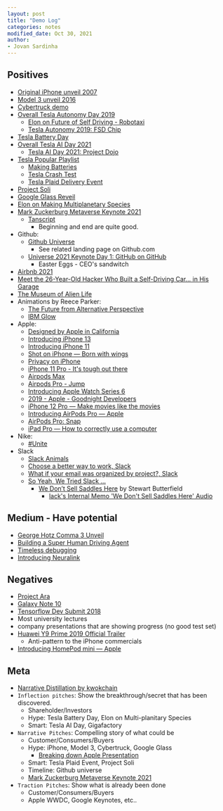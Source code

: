 ```yaml
---
layout: post
title: "Demo Log"
categories: notes
modified_date: Oct 30, 2021
author:
- Jovan Sardinha
---
```


## Positives

* [Original iPhone unveil 2007](https://www.youtube.com/watch?v=VQKMoT-6XSg)
* [Model 3 unveil 2016](https://www.youtube.com/watch?v=Q4VGQPk2Dl8)
* [Cybertruck demo](https://www.youtube.com/watch?v=9P_1_oLGREM)
* [Overall Tesla Autonomy Day 2019](https://www.youtube.com/watch?v=Ucp0TTmvqOE)
  * [Elon on Future of Self Driving - Robotaxi](https://youtu.be/Ucp0TTmvqOE?t=10901)
  * [Tesla Autonomy 2019: FSD Chip](https://www.youtube.com/watch?v=aZK1fARxYsE&t)
* [Tesla Battery Day](https://www.youtube.com/watch?v=l6T9xIeZTds&list=PLEox0nUMFPF7mm27QZgIfcRvJ5h0wvaQr&index=9)
* [Overall Tesla AI Day 2021](https://www.youtube.com/watch?v=11QXiJ8ORe8)
  * [Tesla AI Day 2021: Project Dojo](https://www.youtube.com/watch?v=DSw3IwsgNnc&t)
* [Tesla Popular Playlist](https://www.youtube.com/playlist?list=PLEox0nUMFPF7mm27QZgIfcRvJ5h0wvaQr)
  * [Making Batteries](https://www.youtube.com/watch?v=zB8_HbrxUi8&list=PLEox0nUMFPF7mm27QZgIfcRvJ5h0wvaQr&index=5)
  * [Tesla Crash Test](https://www.youtube.com/watch?v=IoNe7QMumaM&list=PLEox0nUMFPF7mm27QZgIfcRvJ5h0wvaQr&index=12)
  * [Tesla Plaid Delivery Event](https://www.youtube.com/watch?v=kUmkbzQ-BS0&list=PLEox0nUMFPF7mm27QZgIfcRvJ5h0wvaQr&index=4)
* [Project Soli](https://www.youtube.com/watch?v=0QNiZfSsPc0)
* [Google Glass Reveil](https://www.youtube.com/watch?v=D7TB8b2t3QE)
* [Elon on Making Multiplanetary Species](https://www.youtube.com/watch?v=H7Uyfqi_TE8)
* [Mark Zuckerburg Metaverse Keynote 2021](https://www.facebook.com/facebookrealitylabs/videos/561535698440683)
  * [Tanscript](https://www.rev.com/blog/transcripts/meta-facebook-connect-2021-metaverse-event-transcript)
    * Beginning and end are quite good.
* Github:
  * [Github Universe](https://www.youtube.com/watch?v=2m9nUP-e8Co&t)
    * See related landing page on Github.com
  * [Universe 2021 Keynote Day 1: GitHub on GitHub](https://www.youtube.com/watch?v=etMvd9IKPH4)
    * Easter Eggs - CEO's sandwitch
* [Airbnb 2021](https://www.youtube.com/watch?v=w-kzCpHYK24)
* [Meet the 26-Year-Old Hacker Who Built a Self-Driving Car... in His Garage](https://www.youtube.com/watch?v=KTrgRYa2wbI)
* [The Museum of Alien Life](https://www.youtube.com/watch?v=ThDYazipjSI)
* Animations by Reece Parker:
  * [The Future from Alternative Perspective](https://vimeo.com/421611154)
  * [IBM Glow](https://vimeo.com/364854553)
* Apple:
  * [Designed by Apple in California](https://www.youtube.com/watch?v=qxztL7wXMl0)
  * [Introducing iPhone 13](https://www.youtube.com/watch?v=m43rh-pI0P0)
  * [Introducing iPhone 11](https://www.youtube.com/watch?v=IPvSAtAsMM4)
  * [Shot on iPhone — Born with wings](https://www.youtube.com/watch?v=HGQDNN_jQno)
  * [Privacy on iPhone](https://www.youtube.com/watch?v=lHcf9ZkJ28o)
  * [iPhone 11 Pro - It's tough out there](https://www.youtube.com/watch?v=C7oLV0Z_Go4)
  * [Airpods Max](https://www.youtube.com/watch?v=YZNearcOsXg)
  * [Airpods Pro - Jump](https://www.youtube.com/watch?v=BaLHthRsqQk&t)
  * [Introducing Apple Watch Series 6](https://www.youtube.com/watch?v=TCMnrssX1NE)
  * [2019 - Apple - Goodnight Developers](https://www.youtube.com/watch?v=s6-iCla94lc)
  * [iPhone 12 Pro — Make movies like the movies](https://www.youtube.com/watch?v=yL2xVs6uI0s)
  * [Introducing AirPods Pro — Apple](https://www.youtube.com/watch?v=OCZVRJ5uZxc)
  * [AirPods Pro: Snap](https://www.youtube.com/watch?v=WNnD6Yrsr3s)
  * [iPad Pro — How to correctly use a computer](https://www.youtube.com/watch?v=uRa2oIemEbk)
* Nike:
  * [#Unite](https://www.youtube.com/watch?v=SpwBlGmZcjE)
* Slack
  * [Slack Animals](https://www.youtube.com/watch?v=x6sSa5NpqUI)
  * [Choose a better way to work, Slack](https://www.youtube.com/watch?v=Yi1cI9nY_p4)
  * [What if your email was organized by project?, Slack](https://www.youtube.com/watch?v=0JnGyDtuae4)
  * [So Yeah, We Tried Slack …](https://www.youtube.com/watch?v=B6zVzWU95Sw)
    * [We Don’t Sell Saddles Here](https://medium.com/@stewart/we-dont-sell-saddles-here-4c59524d650d) by Stewart Butterfield
      * [lack's Internal Memo 'We Don't Sell Saddles Here' Audio](https://www.youtube.com/watch?v=IAGNRDDXFjA)


## Medium - Have potential

* [George Hotz Comma 3 Unveil](https://www.youtube.com/watch?v=hbLiehrC2DQ&t)
* [Building a Super Human Driving Agent](https://www.youtube.com/watch?v=tZgfDVGXdmk&t)
* [Timeless debugging](https://www.youtube.com/watch?v=eGl6kpSajag)
* [Introducing Neuralink](https://www.youtube.com/watch?v=kPGa_FuGPIc)

## Negatives

* [Project Ara](https://www.youtube.com/watch?v=aWW5mQadZAY)
* [Galaxy Note 10](https://www.youtube.com/watch?v=nRmibpi-s6I)
* [Tensorflow Dev Submit 2018](https://www.youtube.com/watch?v=gplTc2F5Wvk)
* Most university lectures
* company presentations that are showing progress (no good test set)
* [Huawei Y9 Prime 2019 Official Trailer](https://www.youtube.com/watch?v=Iyd6BeClV_o)
  * Anti-pattern to the iPhone commercials
* [Introducing HomePod mini — Apple](https://www.youtube.com/watch?v=VF-WANzs624)

## Meta

* [Narrative Distillation by kwokchain](https://kwokchain.com/2021/09/29/narrative-distillation-1/)
* `Inflection pitches`: Show the breakthrough/secret that has been discovered.
  * Shareholder/Investors
  * Hype: Tesla Battery Day, Elon on Multi-planitary Species
  * Smart: Tesla AI Day, Gigafactory
* `Narrative Pitches`: Compelling story of what could be
  * Customer/Consumers/Buyers
  * Hype: iPhone, Model 3, Cybertruck, Google Glass
    * [Breaking down Apple Presentation](https://www.youtube.com/watch?v=ZcnzLN71uLg)
  * Smart: Tesla Plaid Event, Project Soli
  * Timeline: Github universe
  * [Mark Zuckerburg Metaverse Keynote 2021](https://www.facebook.com/facebookrealitylabs/videos/561535698440683)
* `Traction Pitches`: Show what is already been done
  * Customer/Consumers/Buyers
  * Apple WWDC, Google Keynotes, etc..
